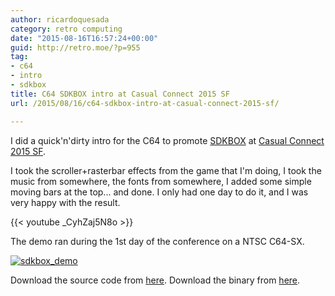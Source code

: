 ```yaml
---
author: ricardoquesada
category: retro computing
date: "2015-08-16T16:57:24+00:00"
guid: http://retro.moe/?p=955
tag:
- c64
- intro
- sdkbox
title: C64 SDKBOX intro at Casual Connect 2015 SF
url: /2015/08/16/c64-sdkbox-intro-at-casual-connect-2015-sf/

---
```


I did a quick'n'dirty intro for the C64 to promote [SDKBOX](http://sdkbox.com/)
at [Casual Connect 2015 SF](http://usa.casualconnect.org/).

I took the scroller+rasterbar effects from the game that I'm doing, I took the
music from somewhere, the fonts from somewhere, I added some simple moving bars
at the top... and done. I only had one day to do it, and I was very happy with
the result.

{{< youtube _CyhZaj5N8o >}}

The demo ran during the 1st day of the conference on a NTSC C64-SX.

[![sdkbox_demo](/wp-content/uploads/2015/08/sdkbox_demo-e1439744233637.jpg?w=1000)](/wp-content/uploads/2015/08/sdkbox_demo.jpg)

Download the source code
from [here](https://github.com/ricardoquesada/c64-casual-connect-15). Download
the binary
from [here](https://github.com/ricardoquesada/c64-casual-connect-15/raw/master/bin/cc15.prg).
